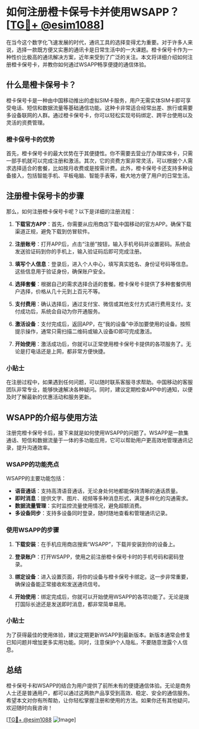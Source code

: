# 如何注册橙卡保号卡并使用WSAPP？[[TG💪+ @esim1088](https://t.me/s/esim1088)]

在当今这个数字化飞速发展的时代，通讯工具的选择变得尤为重要。对于许多人来说，选择一款既方便又实惠的通讯卡是日常生活中的一大课题。橙卡保号卡作为一种性价比极高的通讯解决方案，近年来受到了广泛的关注。本文将详细介绍如何注册橙卡保号卡，并教你如何通过WSAPP畅享便捷的通信体验。

## 什么是橙卡保号卡？

橙卡保号卡是一种由中国移动推出的虚拟SIM卡服务，用户无需实体SIM卡即可享受电话、短信和数据流量等基础通信功能。这种卡非常适合经常出差、旅行或需要多设备联网的人群。通过橙卡保号卡，你可以轻松实现号码绑定、跨平台使用以及灵活的资费管理。

### 橙卡保号卡的优势

首先，橙卡保号卡的最大优势在于其便捷性。你不需要去营业厅办理实体卡，只需一部手机就可以完成注册和激活。其次，它的资费方案非常灵活，可以根据个人需求选择适合的套餐，比如按月收费或是按需计费。此外，橙卡保号卡还支持多种设备接入，包括智能手机、平板电脑、智能手表等，极大地方便了用户的日常生活。

## 注册橙卡保号卡的步骤

那么，如何注册橙卡保号卡呢？以下是详细的注册流程：

1. **下载官方APP**：首先，你需要从应用商店下载中国移动的官方APP。确保下载渠道正规，避免下载到仿冒软件。

2. **注册账号**：打开APP后，点击“注册”按钮，输入手机号码并设置密码。系统会发送验证码到你的手机上，输入验证码后即可完成注册。

3. **填写个人信息**：登录后，进入个人中心，填写真实姓名、身份证号码等信息。这些信息用于验证身份，确保账户安全。

4. **选择套餐**：根据自己的需求选择合适的套餐。橙卡保号卡提供了多种套餐供用户选择，价格从几十元到上百元不等。

5. **支付费用**：确认选择后，通过支付宝、微信或其他支付方式进行费用支付。支付成功后，系统会自动为你开通服务。

6. **激活设备**：支付完成后，返回APP，在“我的设备”中添加要使用的设备。按照提示操作，通常只需扫描二维码或输入设备ID即可完成激活。

7. **开始使用**：激活成功后，你就可以正常使用橙卡保号卡提供的各项服务了。无论是打电话还是上网，都非常方便快捷。

### 小贴士

在注册过程中，如果遇到任何问题，可以随时联系客服寻求帮助。中国移动的客服团队非常专业，能够快速解决各种疑问。同时，建议定期检查APP中的通知，以便及时了解最新的优惠活动和服务更新。

## WSAPP的介绍与使用方法

注册完橙卡保号卡后，接下来就是如何使用WSAPP的问题了。WSAPP是一款集通话、短信和数据流量于一体的多功能应用，它可以帮助用户更高效地管理通讯记录，提升沟通效率。

### WSAPP的功能亮点

WSAPP的主要功能包括：

- **语音通话**：支持高清语音通话，无论身处何地都能保持清晰的通话质量。
- **即时消息**：提供文字、图片、视频等多种消息形式，满足多样化的沟通需求。
- **数据流量管理**：实时监控流量使用情况，避免超额消费。
- **多设备同步**：支持多设备同时登录，随时随地查看和管理通讯记录。

### 使用WSAPP的步骤

1. **下载安装**：在手机应用商店搜索“WSAPP”，下载并安装到你的设备上。

2. **登录账户**：打开WSAPP，使用之前注册橙卡保号卡时的手机号码和密码登录。

3. **绑定设备**：进入设置页面，将你的设备与橙卡保号卡绑定。这一步非常重要，确保设备能正常接收和发送通讯信号。

4. **开始使用**：绑定完成后，你就可以开始使用WSAPP的各项功能了。无论是拨打国际长途还是发送即时消息，都非常简单易用。

### 小贴士

为了获得最佳的使用体验，建议定期更新WSAPP到最新版本。新版本通常会修复已知问题并增加更多实用功能。同时，注意保护个人隐私，不要随意泄露个人信息。

## 总结

橙卡保号卡和WSAPP的结合为用户提供了前所未有的便捷通信体验。无论是商务人士还是普通用户，都可以通过这两款产品享受到高效、稳定、安全的通信服务。希望本文对你有所帮助，让你轻松掌握注册和使用的方法。如果你还有其他疑问，欢迎随时向我咨询！

[[TG💪+ @esim1088](https://t.me/s/esim1088) ![Image](https://i.postimg.cc/4NQfJmqS/Snipaste-2025-05-13-00-14-12.png)]